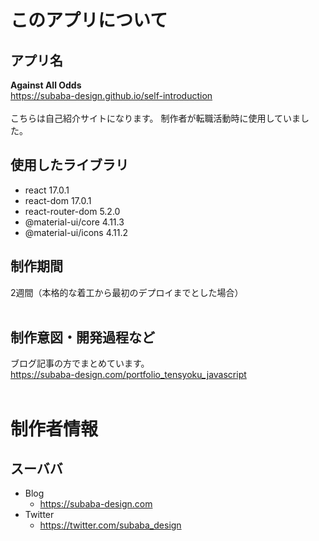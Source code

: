# このアプリについて

## アプリ名
<strong>Against All Odds</strong> 
<br/>
https://subaba-design.github.io/self-introduction
</br>
<br/>
こちらは自己紹介サイトになります。
制作者が転職活動時に使用していました。

## 使用したライブラリ

* react 17.0.1
* react-dom 17.0.1
* react-router-dom 5.2.0
* @material-ui/core 4.11.3
* @material-ui/icons 4.11.2

## 制作期間
2週間（本格的な着工から最初のデプロイまでとした場合）
<br/>
<br/>

## 制作意図・開発過程など
ブログ記事の方でまとめています。
<br/>
https://subaba-design.com/portfolio_tensyoku_javascript
<br/>
<br/>

# 制作者情報

## スーババ
* Blog
    * https://subaba-design.com
* Twitter
    * https://twitter.com/subaba_design
<br/>
<br/>
